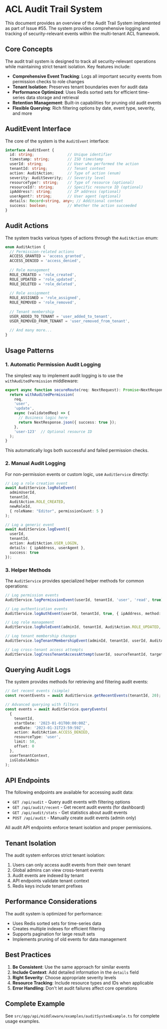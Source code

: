 # ACL Audit Trail System

This document provides an overview of the Audit Trail System implemented as part of Issue #55. The system provides comprehensive logging and tracking of security-relevant events within the multi-tenant ACL framework.

## Core Concepts

The audit trail system is designed to track all security-relevant operations while maintaining strict tenant isolation. Key features include:

- **Comprehensive Event Tracking**: Logs all important security events from permission checks to role changes
- **Tenant Isolation**: Preserves tenant boundaries even for audit data
- **Performance Optimized**: Uses Redis sorted sets for efficient time-series data storage and retrieval
- **Retention Management**: Built-in capabilities for pruning old audit events
- **Flexible Querying**: Rich filtering options by date, event type, severity, and more

## AuditEvent Interface

The core of the system is the `AuditEvent` interface:

```typescript
interface AuditEvent {
  id: string;               // Unique identifier
  timestamp: string;        // ISO timestamp
  userId: string;           // User who performed the action
  tenantId: string;         // Tenant context
  action: AuditAction;      // Type of action (enum)
  severity: AuditSeverity;  // Severity level
  resourceType?: string;    // Type of resource (optional)
  resourceId?: string;      // Specific resource ID (optional)
  ipAddress?: string;       // IP address (optional)
  userAgent?: string;       // User agent (optional)
  details: Record<string, any>; // Additional context
  success: boolean;         // Whether the action succeeded
}
```

## Audit Actions

The system tracks various types of actions through the `AuditAction` enum:

```typescript
enum AuditAction {
  // Permission-related actions
  ACCESS_GRANTED = 'access_granted',
  ACCESS_DENIED = 'access_denied',
  
  // Role management
  ROLE_CREATED = 'role_created',
  ROLE_UPDATED = 'role_updated',
  ROLE_DELETED = 'role_deleted',
  
  // Role assignment
  ROLE_ASSIGNED = 'role_assigned',
  ROLE_REMOVED = 'role_removed',
  
  // Tenant membership
  USER_ADDED_TO_TENANT = 'user_added_to_tenant',
  USER_REMOVED_FROM_TENANT = 'user_removed_from_tenant',
  
  // And many more...
}
```

## Usage Patterns

### 1. Automatic Permission Audit Logging

The simplest way to implement audit logging is to use the `withAuditedPermission` middleware:

```typescript
export async function secureRoute(req: NextRequest): Promise<NextResponse> {
  return withAuditedPermission(
    req,
    'user',
    'update',
    async (validatedReq) => {
      // Business logic here
      return NextResponse.json({ success: true });
    },
    'user-123'  // Optional resource ID
  );
}
```

This automatically logs both successful and failed permission checks.

### 2. Manual Audit Logging

For non-permission events or custom logic, use `AuditService` directly:

```typescript
// Log a role creation event
await AuditService.logRoleEvent(
  adminUserId,
  tenantId,
  AuditAction.ROLE_CREATED,
  newRoleId,
  { roleName: "Editor", permissionCount: 5 }
);

// Log a generic event
await AuditService.logEvent({
  userId,
  tenantId,
  action: AuditAction.USER_LOGIN,
  details: { ipAddress, userAgent },
  success: true
});
```

### 3. Helper Methods

The `AuditService` provides specialized helper methods for common operations:

```typescript
// Log permission events
AuditService.logPermissionEvent(userId, tenantId, 'user', 'read', true);

// Log authentication events
AuditService.logAuthEvent(userId, tenantId, true, { ipAddress, method: 'password' });

// Log role management
AuditService.logRoleEvent(adminId, tenantId, AuditAction.ROLE_UPDATED, roleId);

// Log tenant membership changes
AuditService.logTenantMembershipEvent(adminId, tenantId, userId, AuditAction.USER_ADDED_TO_TENANT);

// Log cross-tenant access attempts
AuditService.logCrossTenantAccessAttempt(userId, sourceTenantId, targetTenantId);
```

## Querying Audit Logs

The system provides methods for retrieving and filtering audit events:

```typescript
// Get recent events (simple)
const recentEvents = await AuditService.getRecentEvents(tenantId, 20);

// Advanced querying with filters
const events = await AuditService.queryEvents(
  {
    tenantId, 
    startDate: '2023-01-01T00:00:00Z',
    endDate: '2023-01-31T23:59:59Z',
    action: AuditAction.ACCESS_DENIED,
    resourceType: 'user',
    limit: 50,
    offset: 0
  },
  userTenantContext,
  isGlobalAdmin
);
```

## API Endpoints

The following endpoints are available for accessing audit data:

- `GET /api/audit` - Query audit events with filtering options
- `GET /api/audit/recent` - Get recent audit events (for dashboard)
- `GET /api/audit/stats` - Get statistics about audit events
- `POST /api/audit` - Manually create audit events (admin only)

All audit API endpoints enforce tenant isolation and proper permissions.

## Tenant Isolation

The audit system enforces strict tenant isolation:

1. Users can only access audit events from their own tenant
2. Global admins can view cross-tenant events
3. Audit events are indexed by tenant
4. API endpoints validate tenant context
5. Redis keys include tenant prefixes

## Performance Considerations

The audit system is optimized for performance:

- Uses Redis sorted sets for time-series data
- Creates multiple indexes for efficient filtering
- Supports pagination for large result sets
- Implements pruning of old events for data management

## Best Practices

1. **Be Consistent**: Use the same approach for similar events
2. **Include Context**: Add detailed information in the `details` field 
3. **Right Severity**: Choose appropriate severity levels
4. **Resource Tracking**: Include resource types and IDs when applicable
5. **Error Handling**: Don't let audit failures affect core operations

## Complete Example

See `src/app/api/middleware/examples/auditSystemExample.ts` for complete usage examples.
